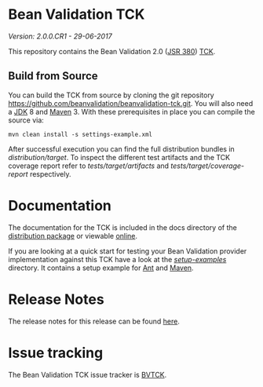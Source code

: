 # Bean Validation TCK
*Version: 2.0.0.CR1 - 29-06-2017*

This repository contains the Bean Validation 2.0 ([JSR 380](http://www.jcp.org/en/jsr/detail?id=380))
[TCK](http://en.wikipedia.org/wiki/Technology_Compatibility_Kit).

## Build from Source

You can build the TCK from source by cloning the git repository https://github.com/beanvalidation/beanvalidation-tck.git.
You will also need a [JDK](http://www.oracle.com/technetwork/java/javase/downloads/index.html) 8 and
[Maven](http://maven.apache.org/) 3. With these prerequisites in place you can compile the source via:

    mvn clean install -s settings-example.xml

After successful execution you can find the full distribution bundles in _distribution/target_. To inspect the different test artifacts
and the TCK coverage report refer to _tests/target/artifacts_ and _tests/target/coverage-report_ respectively.

# Documentation

The documentation for the TCK is included in the docs directory of the [distribution package](https://sourceforge.net/projects/hibernate/files/beanvalidation-tck/)
or viewable [online](http://docs.jboss.org/hibernate/stable/beanvalidation/tck/reference/html_single/).

If you are looking at a quick start for testing your Bean Validation provider implementation against this TCK have a look at
the _[setup-examples](https://github.com/beanvalidation/beanvalidation-tck/tree/master/setup-examples)_ directory.
It contains a setup example for [Ant](https://github.com/beanvalidation/beanvalidation-tck/blob/master/setup-examples/ant/readme.md)
and [Maven](https://github.com/beanvalidation/beanvalidation-tck/blob/master/setup-examples/maven/readme.md).

# Release Notes

The release notes for this release can be found [here](https://github.com/beanvalidation/beanvalidation-tck/blob/master/changelog.txt).

# Issue tracking

The Bean Validation TCK issue tracker is [BVTCK](https://hibernate.atlassian.net/projects/BVTCK/).
